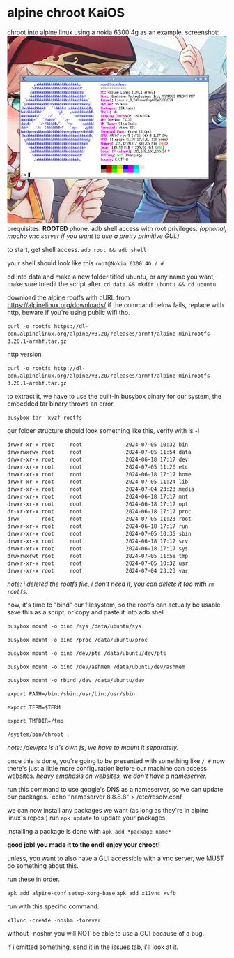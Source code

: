 # alpine chroot KaiOS
chroot into alpine linux using a nokia 6300 4g as an example.
screenshot: 
![screenshot](https://github.com/miha128/alpine-chroot-kaios/blob/main/2024-07-05_12-28.png)
prequisites:
**ROOTED** phone.
adb shell access with root privileges.
*(optional, mocha vnc server if you want to use a pretty primitive GUI.)*

to start, get shell access.
`adb root && adb shell`

your shell should look like this
`root@Nokia 6300 4G:/ #`

 cd into data and make a new folder titled ubuntu, or any name you want, make sure to edit the script after.
`cd data && mkdir ubuntu && cd ubuntu`

download the alpine rootfs with cURL from https://alpinelinux.org/downloads/ 
if the command below fails, replace with http, beware if you're using public wifi tho.

`curl -o rootfs https://dl-cdn.alpinelinux.org/alpine/v3.20/releases/armhf/alpine-minirootfs-3.20.1-armhf.tar.gz`

http version

`curl -o rootfs http://dl-cdn.alpinelinux.org/alpine/v3.20/releases/armhf/alpine-minirootfs-3.20.1-armhf.tar.gz`

to extract it, we have to use the built-in busybox binary for our system, the embedded tar binary throws an error.

`busybox tar -xvzf rootfs`

our folder structure should look something like this, verify with ls -l 

`drwxr-xr-x root     root              2024-07-05 10:32 bin`  
`drwxrwxrwx root     root              2024-07-05 11:54 data`  
`drwxr-xr-x root     root              2024-06-18 17:17 dev`  
`drwxr-xr-x root     root              2024-07-05 11:26 etc`  
`drwxr-xr-x root     root              2024-06-18 17:17 home`  
`drwxr-xr-x root     root              2024-07-05 11:24 lib`  
`drwxr-xr-x root     root              2024-07-04 23:23 media`  
`drwxr-xr-x root     root              2024-06-18 17:17 mnt`  
`drwxr-xr-x root     root              2024-06-18 17:17 opt`  
`dr-xr-xr-x root     root              2024-06-18 17:17 proc`  
`drwx------ root     root              2024-07-05 11:23 root`  
`drwxr-xr-x root     root              2024-06-18 17:17 run`  
`drwxr-xr-x root     root              2024-07-05 10:35 sbin`  
`drwxr-xr-x root     root              2024-06-18 17:17 srv`  
`drwxr-xr-x root     root              2024-06-18 17:17 sys`  
`drwxrwxrwt root     root              2024-07-05 11:58 tmp`  
`drwxr-xr-x root     root              2024-07-05 10:32 usr`  
`drwxr-xr-x root     root              2024-07-04 23:23 var`  

*note: i deleted the rootfs file, i don't need it, you can delete it too with `rm rootfs`.*

now, it's time to "bind" our filesystem, so the rootfs can actually be usable
save this as a script, or copy and paste it into adb shell

`busybox mount -o bind /sys /data/ubuntu/sys`  

`busybox mount -o bind /proc /data/ubuntu/proc`  

`busybox mount -o bind /dev/pts /data/ubuntu/dev/pts`  

`busybox mount -o bind /dev/ashmem /data/ubuntu/dev/ashmem`  

`busybox mount -o rbind /dev /data/ubuntu/dev`  

`export PATH=/bin:/sbin:/usr/bin:/usr/sbin`  

`export TERM=$TERM`  

`export TMPDIR=/tmp`  

`/system/bin/chroot .`

*note: /dev/pts is it's own fs, we have to mount it separately.*

once this is done, you're going to be presented with something like `/ #`
now there's just a little more configuration before our machine can access websites. *heavy emphasis on websites, we don't have a nameserver.*

run this command to use google's DNS as a nameserver, so we can update our packages.
`echo "nameserver 8.8.8.8" > /etc/resolv.conf

we can now install any packages we want (as long as they're in alpine linux's repos.)
run `apk update` to update your packages.

installing a package is done with `apk add *package name*`


**good job! you made it to the end! enjoy your chroot!**


unless, you want to also have a GUI accessible with a vnc server, we MUST do something about this.

run these in order.

`apk add alpine-conf`
`setup-xorg-base`
`apk add x11vnc xvfb`

run with this specific command.

`x11vnc -create -noshm -forever`

without -noshm you will NOT be able to use a GUI because of a bug.

if i omitted something, send it in the issues tab, i'll look at it.
